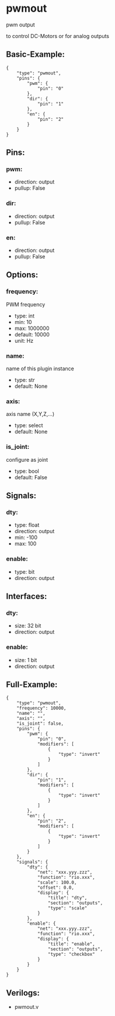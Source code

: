 # pwmout
pwm output

to control DC-Motors or for analog outputs

## Basic-Example:
```
{
    "type": "pwmout",
    "pins": {
        "pwm": {
            "pin": "0"
        },
        "dir": {
            "pin": "1"
        },
        "en": {
            "pin": "2"
        }
    }
}
```

## Pins:
### pwm:

 * direction: output
 * pullup: False

### dir:

 * direction: output
 * pullup: False

### en:

 * direction: output
 * pullup: False


## Options:
### frequency:
PWM frequency

 * type: int
 * min: 10
 * max: 1000000
 * default: 10000
 * unit: Hz

### name:
name of this plugin instance

 * type: str
 * default: None

### axis:
axis name (X,Y,Z,...)

 * type: select
 * default: None

### is_joint:
configure as joint

 * type: bool
 * default: False


## Signals:
### dty:

 * type: float
 * direction: output
 * min: -100
 * max: 100

### enable:

 * type: bit
 * direction: output


## Interfaces:
### dty:

 * size: 32 bit
 * direction: output

### enable:

 * size: 1 bit
 * direction: output


## Full-Example:
```
{
    "type": "pwmout",
    "frequency": 10000,
    "name": "",
    "axis": "",
    "is_joint": false,
    "pins": {
        "pwm": {
            "pin": "0",
            "modifiers": [
                {
                    "type": "invert"
                }
            ]
        },
        "dir": {
            "pin": "1",
            "modifiers": [
                {
                    "type": "invert"
                }
            ]
        },
        "en": {
            "pin": "2",
            "modifiers": [
                {
                    "type": "invert"
                }
            ]
        }
    },
    "signals": {
        "dty": {
            "net": "xxx.yyy.zzz",
            "function": "rio.xxx",
            "scale": 100.0,
            "offset": 0.0,
            "display": {
                "title": "dty",
                "section": "outputs",
                "type": "scale"
            }
        },
        "enable": {
            "net": "xxx.yyy.zzz",
            "function": "rio.xxx",
            "display": {
                "title": "enable",
                "section": "outputs",
                "type": "checkbox"
            }
        }
    }
}
```

## Verilogs:
 * pwmout.v
